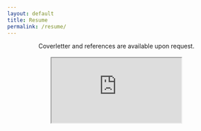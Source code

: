 ```yaml
---
layout: default
title: Resume
permalink: /resume/
---
```

<center>
Coverletter and references are available upon request.
<br>
<br>
<iframe class="pdf" src="https://drive.google.com/file/d/1e3q5ImS-amddoatXVdTPr1SKTvmVCTaf/preview" ></iframe>
</center>